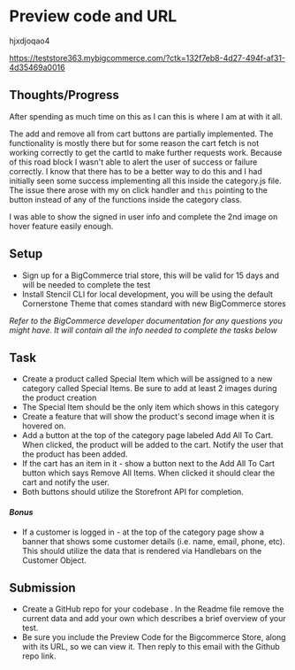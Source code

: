 # Preview code and URL
hjxdjoqao4


https://teststore363.mybigcommerce.com/?ctk=132f7eb8-4d27-494f-af31-4d35469a0016

## Thoughts/Progress
After spending as much time on this as I can this is where I am at with it all. 

The add and remove all from cart buttons are partially implemented. The functionality is mostly there but for some reason the cart fetch is not working correctly to get the cartId to make further requests work. Because of this road block I wasn't able to alert the user of success or failure correctly. I know that there has to be a better way to do this and I had initially seen some success implementing all this inside the category.js file. The issue there arose with my on click handler and `this` pointing to the button instead of any of the functions inside the category class.

I was able to show the signed in user info and complete the 2nd image on hover feature easily enough.

## Setup

- Sign up for a BigCommerce trial store, this will be valid for 15 days and will be needed to complete the test
- Install Stencil CLI for local development, you will be using the default Cornerstone Theme that comes standard with new BigCommerce stores


*Refer to the BigCommerce developer documentation for any questions you might have. It will contain all the info needed to complete the tasks below*

## Task

- Create a product called Special Item which will be assigned to a new category called Special Items. Be sure to add at least 2 images during the product creation
- The Special Item should be the only item which shows in this category
- Create a feature that will show the product's second image when it is hovered on.
- Add a button at the top of the category page labeled Add All To Cart. When clicked, the product will be added to the cart. Notify the user that the product has been added.
- If the cart has an item in it - show a button next to the Add All To Cart button which says Remove All Items. When clicked it should clear the cart and notify the user.
- Both buttons should utilize the Storefront API for completion.

#### *Bonus*

- If a customer is logged in - at the top of the category page show a banner that shows some customer details (i.e. name, email, phone, etc). This should utilize the data that is rendered via Handlebars on the Customer Object.

## Submission
- Create a GitHub repo for your codebase . In the Readme file remove the current data and add your own which describes a brief overview of your test.
- Be sure you include the Preview Code for the Bigcommerce Store, along with its URL, so we can view it. Then reply to this email with the Github repo link.